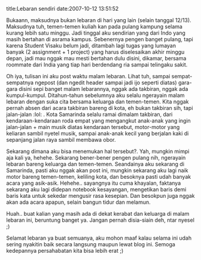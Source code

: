 title:Lebaran sendiri
date:2007-10-12 13:51:52

Bukaann, maksudnya bukan lebaran di hari yang lain (selain tanggal 12/13). Maksudnya tuh, temen-temen kuliah kan pada pulang kampung selama kurang lebih satu minggu. Jadi tinggal aku sendirian yang dari Indo yang masih bertahan di asrama kampus. Sebenernya pengen banget pulang, tapi karena Student Visaku belum jadi, ditambah lagi tugas yang lumayan banyak (2 assignment + 1 project) yang harus diselesaikan akhir minggu depan, jadi mau nggak mau mesti bertahan dulu disini, dikamar, bersama roommate dari India yang tiap hari berdendang ria sampai telingaku sakit.
<!--more-->
Oh iya, tulisan ini aku post waktu malam lebaran. Lihat tuh, sampai sempat-sempatnya ngepost (dan ngedit header sampai jadi ijo seperti diatas) gara-gara disini sepi banget malam lebarannya, nggak ada takbiran, nggak ada kumpul-kumpul. Ditahun-tahun sebelumnya aku selalu ngerayain malam lebaran dengan suka cita bersama keluarga dan temen-temen. Kita nggak pernah absen dari acara takbiran bareng di kota, eh bukan takbiran sih, tapi jalan-jalan :lol: . Kota Samarinda selalu ramai dimalam takbiran, dari kendaraan-kendaraan roda empat yang mengangkut anak-anak yang ingin jalan-jalan + main musik diatas kendaraan tersebut, motor-motor yang keliaran sambil nyetel musik, sampai anak-anak kecil yang berjalan kaki di sepanjang jalan raya sambil membawa obor.

Sekarang dimana aku bisa menemukan hal tersebut?. Yah, mungkin mimpi aja kali ya, hehehe. Sekarang bener-bener pengen pulang nih, ngerayain lebaran bareng keluarga dan temen-temen. Seandainya aku sekarang di Samarinda, pasti aku nggak akan post ini, mungkin sekarang aku lagi naik motor bareng temen-temen, keliling kota, dan besoknya pasti udah banyak acara yang asik-asik. Hehehe.. sayangnya itu cuma khayalan, faktanya sekarang aku lagi didepan notebook kesayangan, mengetikan baris demi baris kata untuk sekedar mengusir rasa kesepian. Dan besokpun juga nggak akan ada acara apapun, selain bangun tidur dan melamun.

Huah.. buat kalian yang masih ada di dekat kerabat dan keluarga di malam lebaran ini, beruntung banget ya. Jangan pernah disia-siain deh, ntar nyesel ;)

Selamat lebaran ya buat semuanya, aku mohon maaf kalau selama ini udah sering nyakitin baik secara langsung maupun lewat blog ini. Semoga kedepannya persahabatan kita bisa lebih erat ;)
